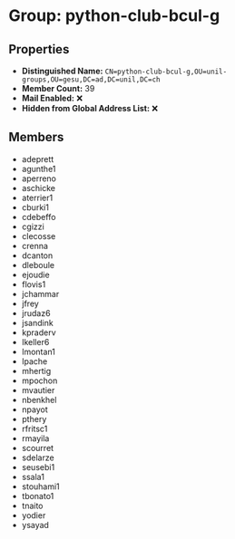 # Group: python-club-bcul-g

## Properties

- **Distinguished Name:** `CN=python-club-bcul-g,OU=unil-groups,OU=gesu,DC=ad,DC=unil,DC=ch`
- **Member Count:** 39
- **Mail Enabled:** ❌
- **Hidden from Global Address List:** ❌

## Members

- adeprett
- agunthe1
- aperreno
- aschicke
- aterrier1
- cburki1
- cdebeffo
- cgizzi
- clecosse
- crenna
- dcanton
- dleboule
- ejoudie
- flovis1
- jchammar
- jfrey
- jrudaz6
- jsandink
- kpraderv
- lkeller6
- lmontan1
- lpache
- mhertig
- mpochon
- mvautier
- nbenkhel
- npayot
- pthery
- rfritsc1
- rmayila
- scourret
- sdelarze
- seusebi1
- ssala1
- stouhami1
- tbonato1
- tnaito
- yodier
- ysayad
